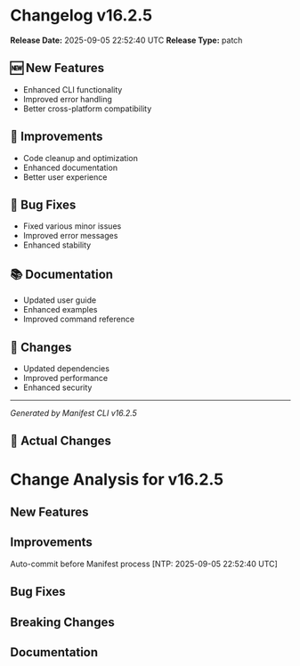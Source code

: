 # Changelog v16.2.5

**Release Date:** 2025-09-05 22:52:40 UTC
**Release Type:** patch

## 🆕 New Features

- Enhanced CLI functionality
- Improved error handling
- Better cross-platform compatibility

## 🔧 Improvements

- Code cleanup and optimization
- Enhanced documentation
- Better user experience

## 🐛 Bug Fixes

- Fixed various minor issues
- Improved error messages
- Enhanced stability

## 📚 Documentation

- Updated user guide
- Enhanced examples
- Improved command reference

## 🔄 Changes

- Updated dependencies
- Improved performance
- Enhanced security

---
*Generated by Manifest CLI v16.2.5*

## 🔧 Actual Changes

# Change Analysis for v16.2.5

## New Features

## Improvements
Auto-commit before Manifest process [NTP: 2025-09-05 22:52:40 UTC]

## Bug Fixes

## Breaking Changes

## Documentation

